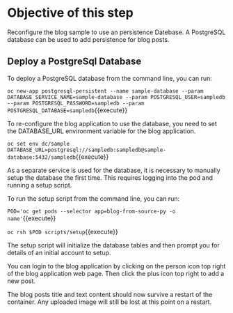 # Objective of this step

Reconfigure the blog sample to use an persistence Datebase. A PostgreSQL database can be used to add persistence for blog posts.

## Deploy a PostgreSql Database

To deploy a PostgreSQL database from the command line, you can run:

`oc new-app postgresql-persistent --name sample-database --param DATABASE_SERVICE_NAME=sample-database --param POSTGRESQL_USER=sampledb --param POSTGRESQL_PASSWORD=sampledb --param POSTGRESQL_DATABASE=sampledb`{{execute}}

To re-configure the blog application to use the database, you need to set the DATABASE_URL environment variable for the blog application.

`oc set env dc/sample DATABASE_URL=postgresql://sampledb:sampledb@sample-database:5432/sampledb`{{execute}}

As a separate service is used for the database, it is necessary to manually setup the database the first time. This requires logging into the pod and running a setup script.

To run the setup script from the command line, you can run:

`POD='oc get pods --selector app=blog-from-source-py -o name'`{{execute}}

`oc rsh $POD scripts/setup`{{execute}}

The setup script will initialize the database tables and then prompt you for details of an initial account to setup.

You can login to the blog application by clicking on the person icon top right of the blog application web page. Then click the plus icon top right to add a new post.

The blog posts title and text content should now survive a restart of the container. Any uploaded image will still be lost at this point on a restart.